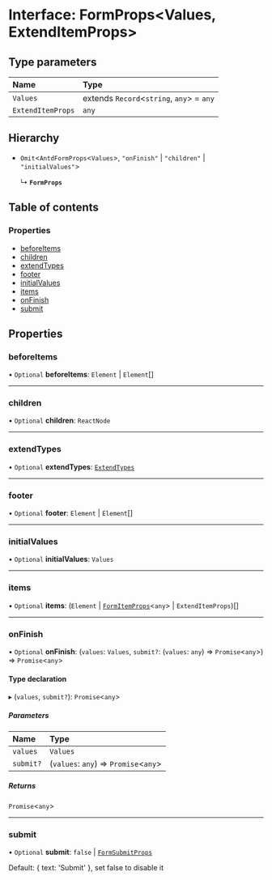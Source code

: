 # Interface: FormProps<Values, ExtendItemProps\>

## Type parameters

| Name | Type |
| :------ | :------ |
| `Values` | extends `Record`<`string`, `any`\> = `any` |
| `ExtendItemProps` | `any` |

## Hierarchy

- `Omit`<`AntdFormProps`<`Values`\>, ``"onFinish"`` \| ``"children"`` \| ``"initialValues"``\>

  ↳ **`FormProps`**

## Table of contents

### Properties

- [beforeItems](FormProps.md#beforeitems)
- [children](FormProps.md#children)
- [extendTypes](FormProps.md#extendtypes)
- [footer](FormProps.md#footer)
- [initialValues](FormProps.md#initialvalues)
- [items](FormProps.md#items)
- [onFinish](FormProps.md#onfinish)
- [submit](FormProps.md#submit)

## Properties

### beforeItems

• `Optional` **beforeItems**: `Element` \| `Element`[]

___

### children

• `Optional` **children**: `ReactNode`

___

### extendTypes

• `Optional` **extendTypes**: [`ExtendTypes`](../modules.md#extendtypes)

___

### footer

• `Optional` **footer**: `Element` \| `Element`[]

___

### initialValues

• `Optional` **initialValues**: `Values`

___

### items

• `Optional` **items**: (`Element` \| [`FormItemProps`](FormItemProps.md)<`any`\> \| `ExtendItemProps`)[]

___

### onFinish

• `Optional` **onFinish**: (`values`: `Values`, `submit?`: (`values`: `any`) => `Promise`<`any`\>) => `Promise`<`any`\>

#### Type declaration

▸ (`values`, `submit?`): `Promise`<`any`\>

##### Parameters

| Name | Type |
| :------ | :------ |
| `values` | `Values` |
| `submit?` | (`values`: `any`) => `Promise`<`any`\> |

##### Returns

`Promise`<`any`\>

___

### submit

• `Optional` **submit**: ``false`` \| [`FormSubmitProps`](../modules.md#formsubmitprops)

Default: { text: 'Submit' }, set false to disable it
